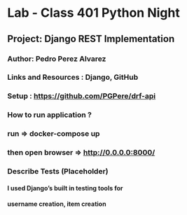 # Lab - Class 401 Python Night

## Project: Django REST Implementation

### Author: Pedro Perez Alvarez

### Links and Resources : Django, GitHub

### Setup : <https://github.com/PGPere/drf-api>

### How to run application ?

### run => docker-compose up

### then open browser => <http://0.0.0.0:8000/>

### Describe Tests (Placeholder)

#### I used Django’s built in testing tools for

#### username creation, item creation